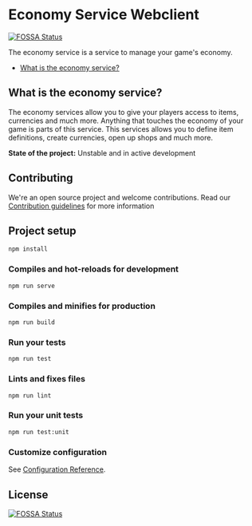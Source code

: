 # Economy Service Webclient
[![FOSSA Status](https://app.fossa.io/api/projects/git%2Bgithub.com%2FGameComponent%2Feconomy-webclient.svg?type=shield)](https://app.fossa.io/projects/git%2Bgithub.com%2FGameComponent%2Feconomy-webclient?ref=badge_shield)

The economy service is a service to manage your game's economy.

- [What is the economy service?](#what-is-the-economy-service)

## What is the economy service?

The economy services allow you to give your players access to items, currencies and much more. Anything that touches the economy of your game is parts of this service. This services allows you to define item definitions, create currencies, open up shops and much more.

**State of the project:** Unstable and in active development

## Contributing

We're an open source project and welcome contributions. Read our [Contribution guidelines](CONTRIBUTING.md) for more information


## Project setup
```
npm install
```

### Compiles and hot-reloads for development
```
npm run serve
```

### Compiles and minifies for production
```
npm run build
```

### Run your tests
```
npm run test
```

### Lints and fixes files
```
npm run lint
```

### Run your unit tests
```
npm run test:unit
```

### Customize configuration
See [Configuration Reference](https://cli.vuejs.org/config/).


## License
[![FOSSA Status](https://app.fossa.io/api/projects/git%2Bgithub.com%2FGameComponent%2Feconomy-webclient.svg?type=large)](https://app.fossa.io/projects/git%2Bgithub.com%2FGameComponent%2Feconomy-webclient?ref=badge_large)